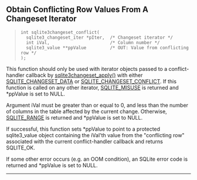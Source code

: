## Obtain Conflicting Row Values From A Changeset Iterator


> ```
> int sqlite3changeset_conflict(
>   sqlite3_changeset_iter *pIter,  /* Changeset iterator */
>   int iVal,                       /* Column number */
>   sqlite3_value **ppValue         /* OUT: Value from conflicting row */
> );
> 
> ```


This function should only be used with iterator objects passed to a
conflict\-handler callback by [sqlite3changeset\_apply()](#sqlite3changeset_apply) with either
[SQLITE\_CHANGESET\_DATA](#SQLITE_CHANGESET_CONFLICT) or [SQLITE\_CHANGESET\_CONFLICT](#SQLITE_CHANGESET_CONFLICT). If this function
is called on any other iterator, [SQLITE\_MISUSE](rescode.html#misuse) is returned and \*ppValue
is set to NULL.


Argument iVal must be greater than or equal to 0, and less than the number
of columns in the table affected by the current change. Otherwise,
[SQLITE\_RANGE](rescode.html#range) is returned and \*ppValue is set to NULL.


If successful, this function sets \*ppValue to point to a protected
sqlite3\_value object containing the iVal'th value from the 
"conflicting row" associated with the current conflict\-handler callback
and returns SQLITE\_OK.


If some other error occurs (e.g. an OOM condition), an SQLite error code
is returned and \*ppValue is set to NULL.




---


